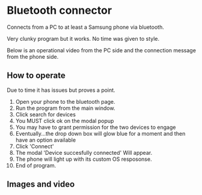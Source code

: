 # Bluetooth connector

Connects from a PC to at least a Samsung phone via bluetooth.

Very clunky program but it works. No time was given to style.

Below is an operational video from the PC side and the connection message from the phone side. 

## How to operate

Due to time it has issues but proves a point.
1. Open your phone to the bluetooth page.
2. Run the program from the main window.
3. Click search for devices
4. You MUST click ok on the modal popup
5. You may have to grant permission for the two devices to engage
6. Eventually...the drop down box will glow blue for a moment and then have an option available
7. Click 'Connect'
8. The modal 'Device succesfully connected' Will appear.
9. The phone will light up with its custom OS resposonse.
10. End of program.

## Images and video
